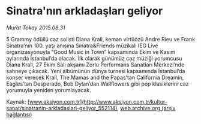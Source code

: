 # Sinatra'nın arkladaşları geliyor

*Murat Tokay 2015.08.31*

<div class="pNewsDetailMainContent ctx_content" itemprop="articleBody">
 <p>
  5 Grammy ödüllü caz solisti Diana Krall, keman virtüözü Andre Rieu ve Frank Sinatra’nın 100. yaşı anısına Sinatra&amp;Friends müzikali IEG Live organizasyonuyla “Good Music in Town” kapsamında Ekim ve Kasım aylarında İstanbul’da olacak. İlk olarak günümüz caz müziği yorumcusu Diana Krall, 27 Ekim Salı akşamı Zorlu Performans Sanatları Merkezi’nde sahneye çıkacak. Yeni albümünün dünya turnesi kapsamında İstanbul’da konser verecek Krall, The Mamas and the Papas’tan California Dreamin, Eagles’tan Desperado, Bob Dylan’dan Wallflowers gibi pop klasiklerini caz yorumuyla yeniden yorumlayacak.
 </p>
</div>


Kaynak: [www.aksiyon.com.tr](http://www.aksiyon.com.tr/kultur-sanat/sinatranin-arkladaslari-geliyor_552114), [web.archive.org (arşiv bağlantısı)](http://web.archive.org/web/20151229080746/http://www.aksiyon.com.tr/kultur-sanat/sinatranin-arkladaslari-geliyor_552114)
